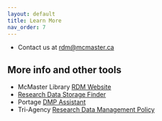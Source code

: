 ```yaml
---
layout: default
title: Learn More
nav_order: 7
---
```


- Contact us at [rdm@mcmaster.ca](mailto:rdm@mcmaster.ca)

## More info and other tools

- McMaster Library  [RDM Website](https://library.mcmaster.ca/services/rdm)
- [Research Data Storage Finder](u.mcmaster.ca/storagefinder)
- Portage [DMP Assistant](assistant.portagenetwork.ca)
- Tri-Agency [Research Data Management Policy](http://www.science.gc.ca/eic/site/063.nsf/eng/h_97610.html)
